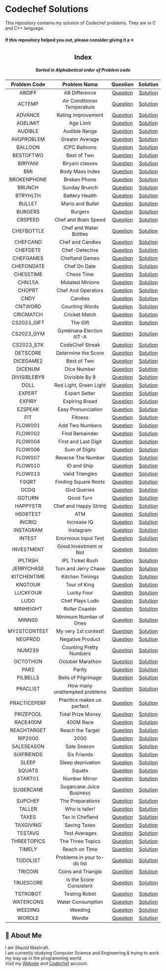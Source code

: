 # Codechef Solutions

This repository contains my solution of Codechef problems. They are in C and C++ language.

#### If this repository helped you out, please consider giving it a :star:
<div align="center">

## Index
##### Sorted in Alphabetical order of Problem code

|  Problem Code  |  Problem Name  |  Question  |  Solution  |
| :------------: | :------------: | :--------: | :--------: |
| ABDIFF | AB Difference | [Question](https://www.codechef.com/START96D/problems/ABDIFF) | [Solution](https://github.com/ShazidMashrafi/Codechef-Solutions/tree/master/Codes/ABDIFF%20-%20AB%20Difference)
| ACTEMP | Air Conditioner Temperature | [Question](https://www.codechef.com/problems/ACTEMP) | [Solution](https://github.com/ShazidMashrafi/Codechef-Solutions/tree/master/Codes/ACTEMP%20-%20Air%20Conditioner%20Temperature)
| ADVANCE | Rating Improvement | [Question](https://www.codechef.com/problems/ADVANCE) | [Solution](https://github.com/ShazidMashrafi/Codechef-Solutions/tree/master/Codes/ADVANCE%20-%20Rating%20Improvement)
| AGELIMIT | Age Limit | [Question](https://www.codechef.com/problems/AGELIMIT) | [Solution](https://github.com/ShazidMashrafi/Codechef-Solutions/tree/master/Codes/AGELIMIT%20-%20Age%20Limit)
| AUDIBLE | Audible Range | [Question](https://www.codechef.com/problems/AUDIBLE) | [Solution](https://github.com/ShazidMashrafi/Codechef-Solutions/tree/master/Codes/AUDIBLE%20-%20Audible%20Range)
| AVGPROBLEM | Greater Average | [Question](https://www.codechef.com/problems/AVGPROBLEM) | [Solution](https://github.com/ShazidMashrafi/Codechef-Solutions/tree/master/Codes/AVGPROBLEM%20-%20Greater%20Average)
| BALLOON | ICPC Balloons | [Question](https://www.codechef.com/problems/BALLOON) | [Solution](https://github.com/ShazidMashrafi/Codechef-Solutions/tree/master/Codes/BALLOON%20-%20ICPC%20Balloons)
| BESTOFTWO | Best of Two | [Question](https://www.codechef.com/problems/BESTOFTWO) | [Solution](https://github.com/ShazidMashrafi/Codechef-Solutions/tree/master/Codes/BESTOFTWO%20-%20Best%20of%20Two)
| BIRIYANI | Biryani classes | [Question](https://www.codechef.com/problems/BIRYANI) | [Solution](https://github.com/ShazidMashrafi/Codechef-Solutions/tree/master/Codes/BIRIYANI%20-%20Biryani%20classes)
| BMI | Body Mass Index | [Question](https://www.codechef.com/problems/BMI) | [Solution](https://github.com/ShazidMashrafi/Codechef-Solutions/tree/master/Codes/BMI%20-%20Body%20Mass%20Index)
| BROKENPHONE | Broken Phone | [Question](https://www.codechef.com/problems/BROKENPHONE) | [Solution](https://github.com/ShazidMashrafi/Codechef-Solutions/tree/master/Codes/BROKENPHONE%20-%20Broken%20Phone)
| BRUNCH | Sunday Brunch | [Question](https://www.codechef.com/problems/BRUNCH) | [Solution](https://github.com/ShazidMashrafi/Codechef-Solutions/tree/master/Codes/BRUNCH%20-%20Sunday%20Brunch)
| BTRYHLTH | Battery Health | [Question](https://www.codechef.com/problems/BTRYHLTH) | [Solution](https://github.com/ShazidMashrafi/Codechef-Solutions/tree/master/Codes/BTRYHLTH%20-%20Battery%20Health)
| BULLET | Mario and Bullet | [Question](https://www.codechef.com/problems/BULLET) | [Solution](https://github.com/ShazidMashrafi/Codechef-Solutions/tree/master/Codes/BULLET%20-%20Mario%20and%20Bullet)
| BURGERS | Burgers | [Question](https://www.codechef.com/problems/BURGERS) | [Solution](https://github.com/ShazidMashrafi/Codechef-Solutions/tree/master/Codes/BURGERS%20-%20Burgers)
| CBSPEED | Chef and Brain Speed | [Question](https://www.codechef.com/problems/CBSPEED) | [Solution](https://github.com/ShazidMashrafi/Codechef-Solutions/tree/master/Codes/CBSPEED%20-%20Chef%20and%20Brain%20Speed)
| CHEFBOTTLE | Chef and Water Bottles | [Question](https://www.codechef.com/problems/CHEFBOTTLE) | [Solution](https://github.com/ShazidMashrafi/Codechef-Solutions/tree/master/Codes/CHEFBOTTLE%20-%20Chef%20and%20Water%20Bottles)
| CHEFCAND | Chef and Candies | [Question](https://www.codechef.com/problems/CHEFCAND) | [Solution](https://github.com/ShazidMashrafi/Codechef-Solutions/tree/master/Codes/CHEFCAND%20-%20Chef%20and%20Candies)
| CHEFDETE | Chef-Detective | [Question](https://www.codechef.com/problems/CHEFDETE) | [Solution](https://github.com/ShazidMashrafi/Codechef-Solutions/tree/master/Codes/CHEFDETE%20-%20Chef-Detective)
| CHEFGAMES | Chefland Games | [Question](https://www.codechef.com/problems/CHEFGAMES) | [Solution](https://github.com/ShazidMashrafi/Codechef-Solutions/tree/master/Codes/CHEFGAMES%20-%20Chefland%20Games)
| CHEFONDATE | Chef On Date | [Question](https://www.codechef.com/problems/CHEFONDATE) | [Solution](https://github.com/ShazidMashrafi/Codechef-Solutions/tree/master/Codes/CHEFONDATE%20-%20Chef%20On%20Date)
| CHESSTIME | Chess Time | [Question](https://www.codechef.com/problems/CHESSTIME) | [Solution](https://github.com/ShazidMashrafi/Codechef-Solutions/tree/master/Codes/CHESSTIME%20-%20Chess%20Time)
| CHN15A | Mutated Minions | [Question](https://www.codechef.com/problems/CHN15A) | [Solution](https://github.com/ShazidMashrafi/Codechef-Solutions/tree/master/Codes/CHN15A%20-%20Mutated%20Minions)
| CHOPRT | Chef And Operators | [Question](https://www.codechef.com/problems/CHOPRT) | [Solution](https://github.com/ShazidMashrafi/Codechef-Solutions/tree/master/Codes/CHOPRT%20-%20Chef%20And%20Operators)
| CNDY | Candies | [Question](https://www.codechef.com/problems/CNDY) | [Solution](https://github.com/ShazidMashrafi/Codechef-Solutions/tree/master/Codes/CNDY%20-%20Candies)
| CNTWORD | Counting Words | [Question](https://www.codechef.com/problems/CNTWRD) | [Solution](https://github.com/ShazidMashrafi/Codechef-Solutions/tree/master/Codes/CNTWORD%20-%20Counting%20Words)
| CRICMATCH | Cricket Match | [Question](https://www.codechef.com/problems/CRICMATCH) | [Solution](https://github.com/ShazidMashrafi/Codechef-Solutions/tree/master/Codes/CRICMATCH%20-%20Cricket%20Match)
| CS2023_GIFT | The Gift | [Question](https://www.codechef.com/problems/CS2023_GIFT) | [Solution](https://github.com/ShazidMashrafi/Codechef-Solutions/tree/master/Codes/CS2023_GIFT%20-%20The%20Gift)
| CS2023_GYM | Gymkhana Election IIIT-A | [Question](https://www.codechef.com/START94D/problems/CS2023_GYM) | [Solution](https://github.com/ShazidMashrafi/Codechef-Solutions/tree/master/Codes/CS2023_GYM%20-%20Gymkhana%20Election%20IIIT-A)
| CS2023_STK | CodeChef Streak | [Question](https://www.codechef.com/START94D/problems/CS2023_STK) | [Solution](https://github.com/ShazidMashrafi/Codechef-Solutions/tree/master/Codes/CS2023_STK%20-%20CodeChef%20Streak)
| DETSCORE | Determine the Score | [Question](https://www.codechef.com/problems/DETSCORE) | [Solution](https://github.com/ShazidMashrafi/Codechef-Solutions/tree/master/Codes/DETSCORE%20-%20Determine%20the%20Score)
| DICEGAME2 | Best of Two | [Question](https://www.codechef.com/START97D/problems/DICEGAME2) | [Solution](https://github.com/ShazidMashrafi/Codechef-Solutions/tree/master/Codes/DICEGAME2%20-%20Best%20of%20Two)
| DICENUM | Dice Number | [Question](https://www.codechef.com/problems/DICENUM) | [Solution](https://github.com/ShazidMashrafi/Codechef-Solutions/tree/master/Codes/DICENUM%20-%20Dice%20Number)
| DIVISIBLEBY8 | Divisible By 8 | [Question](https://www.codechef.com/problems/DIVISIBLEBY8) | [Solution](https://github.com/ShazidMashrafi/Codechef-Solutions/tree/master/Codes/DIVISIBLEBY8%20-%20Divisible%20By%208)
| DOLL | Red Light, Green Light | [Question](https://www.codechef.com/problems/DOLL) | [Solution](https://github.com/ShazidMashrafi/Codechef-Solutions/tree/master/Codes/DOLL%20-%20Red%20Light,%20Green%20Light)
| EXPERT | Expert Setter | [Question](https://www.codechef.com/problems/EXPERT) | [Solution](https://github.com/ShazidMashrafi/Codechef-Solutions/tree/master/Codes/EXPERT%20-%20Expert%20Setter)
| EXPIRY | Expiring Bread | [Question](https://www.codechef.com/problems/EXPIRY) | [Solution](https://github.com/ShazidMashrafi/Codechef-Solutions/tree/master/Codes/EXPIRY%20-%20Expiring%20Bread)
| EZSPEAK | Easy Pronunciation | [Question](https://www.codechef.com/problems/EZSPEAK) | [Solution](https://github.com/ShazidMashrafi/Codechef-Solutions/tree/master/Codes/EZSPEAK%20-%20Easy%20Pronunciation)
| FIT | Fitness | [Question](https://www.codechef.com/problems/FIT) | [Solution](https://github.com/ShazidMashrafi/Codechef-Solutions/tree/master/Codes/FIT%20-%20Fitness)
| FLOW001 | Add Two Numbers | [Question](https://www.codechef.com/problems/FLOW001) | [Solution](https://github.com/ShazidMashrafi/Codechef-Solutions/tree/master/Codes/FLOW001%20-%20Add%20Two%20Numbers)
| FLOW002 | Find Remainder | [Question](https://www.codechef.com/problems/FLOW002) | [Solution](https://github.com/ShazidMashrafi/Codechef-Solutions/tree/master/Codes/FLOW002%20-%20Find%20Remainder)
| FLOW004 | First and Last Digit | [Question](https://www.codechef.com/problems/FLOW004) | [Solution](https://github.com/ShazidMashrafi/Codechef-Solutions/tree/master/Codes/FLOW004%20-%20First%20and%20Last%20Digit)
| FLOW006 | Sum of Digits | [Question](https://www.codechef.com/problems/FLOW006) | [Solution](https://github.com/ShazidMashrafi/Codechef-Solutions/tree/master/Codes/FLOW006%20-%20Sum%20of%20Digits)
| FLOW007 | Reverse The Number | [Question](https://www.codechef.com/problems/FLOW007) | [Solution](https://github.com/ShazidMashrafi/Codechef-Solutions/tree/master/Codes/FLOW007%20-%20Reverse%20The%20Number)
| FLOW010 | ID and Ship | [Question](https://www.codechef.com/problems/FLOW010) | [Solution](https://github.com/ShazidMashrafi/Codechef-Solutions/tree/master/Codes/FLOW010%20-%20ID%20and%20Ship)
| FLOW013 | Valid Triangles | [Question](https://www.codechef.com/problems/FLOW013) | [Solution](https://github.com/ShazidMashrafi/Codechef-Solutions/tree/master/Codes/FLOW013%20-%20Valid%20Triangles)
| FSQRT | Finding Square Roots | [Question](https://www.codechef.com/problems/FSQRT) | [Solution](https://github.com/ShazidMashrafi/Codechef-Solutions/tree/master/Codes/FSQRT%20-%20Finding%20Square%20Roots)
| GCDQ | Gcd Queries | [Question](https://www.codechef.com/problems/GCDQ) | [Solution](https://github.com/ShazidMashrafi/Codechef-Solutions/tree/master/Codes/GCDQ%20-%20Gcd%20Queries)
| GDTURN | Good Turn | [Question](https://www.codechef.com/problems/GDTURN) | [Solution](https://github.com/ShazidMashrafi/Codechef-Solutions/tree/master/Codes/GDTURN%20-%20Good%20Turn)
| HAPPYSTR | Chef and Happy String | [Question](https://www.codechef.com/problems/HAPPYSTR) | [Solution](https://github.com/ShazidMashrafi/Codechef-Solutions/tree/master/Codes/HAPPYSTR%20-%20Chef%20and%20Happy%20String)
| HS08TEST | ATM | [Question](https://www.codechef.com/problems/HS08TEST) | [Solution](https://github.com/ShazidMashrafi/Codechef-Solutions/tree/master/Codes/HS08TEST%20-%20ATM)
| INCRIQ | Increase IQ | [Question](https://www.codechef.com/problems/INCRIQ) | [Solution](https://github.com/ShazidMashrafi/Codechef-Solutions/tree/master/Codes/INCRIQ%20-%20Increase%20IQ)
| INSTAGRAM | Instagram | [Question](https://www.codechef.com/problems/INSTAGRAM) | [Solution](https://github.com/ShazidMashrafi/Codechef-Solutions/tree/master/Codes/INSTAGRAM%20-%20Instagram)
| INTEST | Enormous Input Test | [Question](https://www.codechef.com/problems/INTEST) | [Solution](https://github.com/ShazidMashrafi/Codechef-Solutions/tree/master/Codes/INTEST%20-%20Enormous%20Input%20Test)
| INVESTMENT | Good Investment or Not | [Question](https://www.codechef.com/problems/INVESTMENT) | [Solution](https://github.com/ShazidMashrafi/Codechef-Solutions/tree/master/Codes/INVESTMENT%20-%20Good%20Investment%20or%20Not)
| IPLTRSH | IPL Ticket Rush | [Question](https://www.codechef.com/problems/IPLTRSH) | [Solution](https://github.com/ShazidMashrafi/Codechef-Solutions/tree/master/Codes/IPLTRSH%20-%20IPL%20Ticket%20Rush)
| JERRYCHASE | Tom and Jerry Chase | [Question](https://www.codechef.com/problems/JERRYCHASE) | [Solution](https://github.com/ShazidMashrafi/Codechef-Solutions/tree/master/Codes/JERRYCHASE%20-%20Tom%20and%20Jerry%20Chase)
| KITCHENTIME | Kitchen Timings | [Question](https://www.codechef.com/problems/KITCHENTIME) | [Solution](https://github.com/ShazidMashrafi/Codechef-Solutions/tree/master/Codes/KITCHENTIME%20-%20Kitchen%20Timings)
| KNGTOUR | Tour of King | [Question](https://www.codechef.com/problems/KNGTOR) | [Solution](https://github.com/ShazidMashrafi/Codechef-Solutions/tree/master/Codes/KNGTOUR%20-%20Tour%20of%20King)
| LUCKFOUR | Lucky Four | [Question](https://www.codechef.com/problems/LUCKFOUR) | [Solution](https://github.com/ShazidMashrafi/Codechef-Solutions/tree/master/Codes/LUCKFOUR%20-%20Lucky%20Four)
| LUDO | Chef Plays Ludo | [Question](https://www.codechef.com/problems/LUDO) | [Solution](https://github.com/ShazidMashrafi/Codechef-Solutions/tree/master/Codes/LUDO%20-%20Chef%20Plays%20Ludo)
| MINHEIGHT | Roller Coaster | [Question](https://www.codechef.com/problems/MINHEIGHT) | [Solution](https://github.com/ShazidMashrafi/Codechef-Solutions/tree/master/Codes/MINHEIGHT%20-%20Roller%20Coaster)
| MINN00 | Minimum Number of Ones | [Question](https://www.codechef.com/problems/MINNOO) | [Solution](https://github.com/ShazidMashrafi/Codechef-Solutions/tree/master/Codes/MINN00%20-%20Minimum%20Number%20of%20Ones)
| MY1STCONTEST | My very 1st contest! | [Question](https://www.codechef.com/problems/MY1STCONTEST) | [Solution](https://github.com/ShazidMashrafi/Codechef-Solutions/tree/master/Codes/MY1STCONTEST%20-%20My%20very%201st%20contest!)
| NEGPROD | Negative Product | [Question](https://www.codechef.com/problems/NEGPROD) | [Solution](https://github.com/ShazidMashrafi/Codechef-Solutions/tree/master/Codes/NEGPROD%20-%20Negative%20Product)
| NUM239 | Counting Pretty Numbers | [Question](https://www.codechef.com/problems/NUM239) | [Solution](https://github.com/ShazidMashrafi/Codechef-Solutions/tree/master/Codes/NUM239%20-%20Counting%20Pretty%20Numbers)
| OCTOTHON | October Marathon | [Question](https://www.codechef.com/problems/OCTATHON) | [Solution](https://github.com/ShazidMashrafi/Codechef-Solutions/tree/master/Codes/OCTOTHON%20-%20October%20Marathon)
| PAR2 | Parity | [Question](https://www.codechef.com/problems/PAR2) | [Solution](https://github.com/ShazidMashrafi/Codechef-Solutions/tree/master/Codes/PAR2%20-%20Parity)
| PILBELLS | Bells of Pilgrimage | [Question](https://www.codechef.com/START96D/problems/PILBELLS) | [Solution](https://github.com/ShazidMashrafi/Codechef-Solutions/tree/master/Codes/PILBELLS%20-%20Bells%20of%20Pilgrimage)
| PRACLIST | How many unattempted problems | [Question](https://www.codechef.com/problems/PRACLIST) | [Solution](https://github.com/ShazidMashrafi/Codechef-Solutions/tree/master/Codes/PRACLIST%20-%20How%20many%20unattempted%20problems)
| PRACTICEPERF | Practice makes us perfect | [Question](https://www.codechef.com/problems/PRACTICEPERF) | [Solution](https://github.com/ShazidMashrafi/Codechef-Solutions/tree/master/Codes/PRACTICEPERF%20-%20Practice%20makes%20us%20perfect)
| PRIZEPOOL | Total Prize Money | [Question](https://www.codechef.com/problems/PRIZEPOOL) | [Solution](https://github.com/ShazidMashrafi/Codechef-Solutions/tree/master/Codes/PRIZEPOOL%20-%20Total%20Prize%20Money)
| RACE400M | 400M Race | [Question](https://www.codechef.com/problems/RACE400M) | [Solution](https://github.com/ShazidMashrafi/Codechef-Solutions/tree/master/Codes/RACE400M%20-%20400M%20Race)
| REACHTARGET | Reach the Target | [Question](https://www.codechef.com/problems/REACHTARGET) | [Solution](https://github.com/ShazidMashrafi/Codechef-Solutions/tree/master/Codes/REACHTARGET%20-%20Reach%20the%20Target)
| RIP2000 | 2000 | [Question](https://www.codechef.com/START97D/problems/RIP2000) | [Solution](https://github.com/ShazidMashrafi/Codechef-Solutions/tree/master/Codes/RIP2000%20-%202000)
| SALESEASON | Sale Season | [Question](https://www.codechef.com/problems/SALESEASON) | [Solution](https://github.com/ShazidMashrafi/Codechef-Solutions/tree/master/Codes/SALESEASON%20-%20Sale%20Season)
| SIXFRIENDS | Six Friends | [Question](https://www.codechef.com/problems/SIXFRIENDS) | [Solution](https://github.com/ShazidMashrafi/Codechef-Solutions/tree/master/Codes/SIXFRIENDS%20-%20Six%20Friends)
| SLEEP | Sleep deprivation | [Question](https://www.codechef.com/problems/SLEEP) | [Solution](https://github.com/ShazidMashrafi/Codechef-Solutions/tree/master/Codes/SLEEP%20-%20Sleep%20deprivation)
| SQUATS | Squats | [Question](https://www.codechef.com/problems/SQUATS) | [Solution](https://github.com/ShazidMashrafi/Codechef-Solutions/tree/master/Codes/SQUATS%20-%20Squats)
| START01 | Number Mirror | [Question](https://www.codechef.com/problems/START01) | [Solution](https://github.com/ShazidMashrafi/Codechef-Solutions/tree/master/Codes/START01%20-%20Number%20Mirror)
| SUGERCANE | Sugarcane Juice Business | [Question](https://www.codechef.com/problems/SUGARCANE) | [Solution](https://github.com/ShazidMashrafi/Codechef-Solutions/tree/master/Codes/SUGERCANE%20-%20Sugarcane%20Juice%20Business)
| SUPCHEF | The Preparations | [Question](https://www.codechef.com/problems/SUPCHEF) | [Solution](https://github.com/ShazidMashrafi/Codechef-Solutions/tree/master/Codes/SUPCHEF%20-%20The%20Preparations)
| TALLER | Who is taller! | [Question](https://www.codechef.com/problems/TALLER) | [Solution](https://github.com/ShazidMashrafi/Codechef-Solutions/tree/master/Codes/TALLER%20-%20Who%20is%20taller!)
| TAXES | Tax in Chefland | [Question](https://www.codechef.com/problems/TAXES) | [Solution](https://github.com/ShazidMashrafi/Codechef-Solutions/tree/master/Codes/TAXES%20-%20Tax%20in%20Chefland)
| TAXGIVING | Saving Taxes | [Question](https://www.codechef.com/problems/TAXSAVING) | [Solution](https://github.com/ShazidMashrafi/Codechef-Solutions/tree/master/Codes/TAXGIVING%20-%20Saving%20Taxes)
| TESTAVG | Test Averages | [Question](https://www.codechef.com/problems/TESTAVG) | [Solution](https://github.com/ShazidMashrafi/Codechef-Solutions/tree/master/Codes/TESTAVG%20-%20Test%20Averages)
| THREETOPICS | The Three Topics | [Question](https://www.codechef.com/problems/THREETOPICS) | [Solution](https://github.com/ShazidMashrafi/Codechef-Solutions/tree/master/Codes/THREETOPICS%20-%20The%20Three%20Topics)
| TIMELY | Reach on Time | [Question](https://www.codechef.com/problems/TIMELY) | [Solution](https://github.com/ShazidMashrafi/Codechef-Solutions/tree/master/Codes/TIMELY%20-%20Reach%20on%20Time)
| TODOLIST | Problems in your to-do list | [Question](https://www.codechef.com/problems/TODOLIST) | [Solution](https://github.com/ShazidMashrafi/Codechef-Solutions/tree/master/Codes/TODOLIST%20-%20Problems%20in%20your%20to-do%20list)
| TRICOIN | Coins and Triangle | [Question](https://www.codechef.com/problems/TRICOIN) | [Solution](https://github.com/ShazidMashrafi/Codechef-Solutions/tree/master/Codes/TRICOIN%20-%20Coins%20and%20Triangle)
| TRUESCORE | Is the Score Consistent | [Question](https://www.codechef.com/problems/TRUESCORE) | [Solution](https://github.com/ShazidMashrafi/Codechef-Solutions/tree/master/Codes/TRUESCORE%20-%20Is%20the%20Score%20Consistent)
| TSTROBOT | Testing Robot | [Question](https://www.codechef.com/problems/TSTROBOT) | [Solution](https://github.com/ShazidMashrafi/Codechef-Solutions/tree/master/Codes/TSTROBOT%20-%20Testing%20Robot)
| WATERCONS | Water Consumption | [Question](https://www.codechef.com/problems/WATERCONS) | [Solution](https://github.com/ShazidMashrafi/Codechef-Solutions/tree/master/Codes/WATERCONS%20-%20Water%20Consumption)
| WEEDING | Weeding | [Question](https://www.codechef.com/problems/WEEDING) | [Solution](https://github.com/ShazidMashrafi/Codechef-Solutions/tree/master/Codes/WEEDING%20-%20Weeding)
| WORDLE | Wordle | [Question](https://www.codechef.com/problems/WORDLE) | [Solution](https://github.com/ShazidMashrafi/Codechef-Solutions/tree/master/Codes/WORDLE%20-%20Wordle)

</div>

## 🚀 About Me

I am Shazid Mashrafi.  
I am currently studying Computer Science and Engineering & trying to work my way up in the programming world.    
Visit my [Website](https://shazidmashrafi.com) and [Codechef](https://www.codechef.com/users/shazidmashrafi) account. 